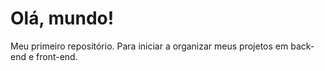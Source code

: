# Olá, mundo!
Meu primeiro repositório. Para iniciar a organizar meus projetos em back-end e front-end.